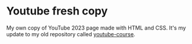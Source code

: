 # Youtube fresh copy
My own copy of YouTube 2023 page made with HTML and CSS. It's my update to my old repository called [youtube-course](https://github.com/numbersanalyst/youtube-course).
